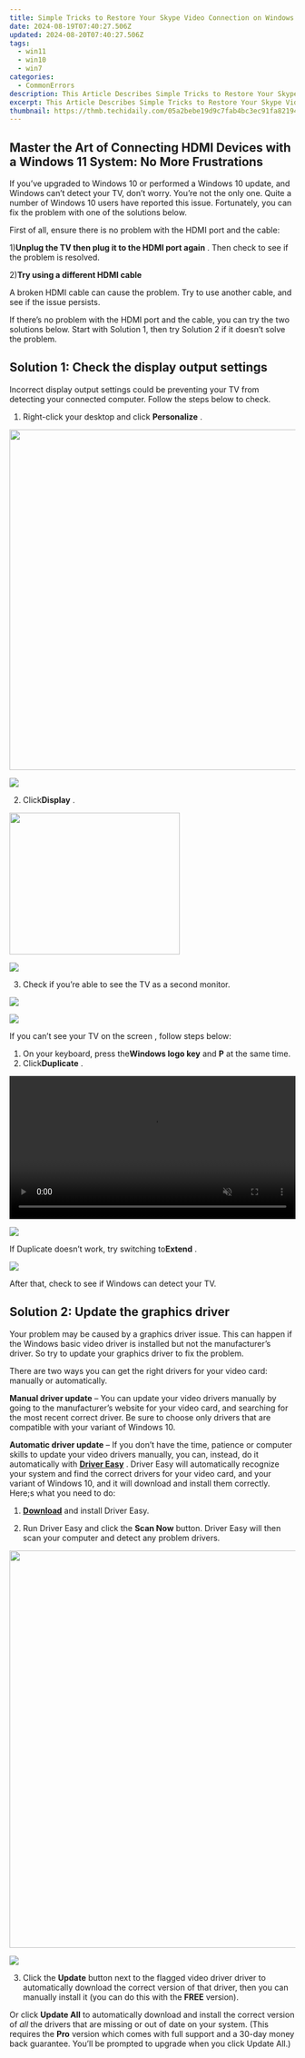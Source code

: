 ```yaml
---
title: Simple Tricks to Restore Your Skype Video Connection on Windows 11
date: 2024-08-19T07:40:27.506Z
updated: 2024-08-20T07:40:27.506Z
tags:
  - win11
  - win10
  - win7
categories:
  - CommonErrors
description: This Article Describes Simple Tricks to Restore Your Skype Video Connection on Windows 11
excerpt: This Article Describes Simple Tricks to Restore Your Skype Video Connection on Windows 11
thumbnail: https://thmb.techidaily.com/05a2bebe19d9c7fab4bc3ec91fa821946b0580297afafdcde864123fe0ad252d.jpg
---
```


## Master the Art of Connecting HDMI Devices with a Windows 11 System: No More Frustrations

If you’ve upgraded to Windows 10 or performed a Windows 10 update, and Windows can’t detect your TV, don’t worry. You’re not the only one. Quite a number of Windows 10 users have reported this issue. Fortunately, you can fix the problem with one of the solutions below.

 First of all, ensure there is no problem with the HDMI port and the cable:

 1)**Unplug the TV then plug it to the HDMI port again** . Then check to see if the problem is resolved.

 2)**Try using a different HDMI cable**

 A broken HDMI cable can cause the problem. Try to use another cable, and see if the issue persists.

 If there’s no problem with the HDMI port and the cable, you can try the two solutions below. Start with Solution 1, then try Solution 2 if it doesn’t solve the problem.  

## **Solution 1: Check the display output settings**

 Incorrect display output settings could be preventing your TV from detecting your connected computer. Follow the steps below to check.

 1) Right-click your desktop and click **Personalize** .

<!-- affiliate ads begin -->
<a href="https://turtlebeacheu.sjv.io/c/5597632/1996818/23722" target="_top" id="1996818"><img src="//a.impactradius-go.com/display-ad/23722-1996818" border="0" alt="" width="600" height="600"/></a><img height="0" width="0" src="https://imp.pxf.io/i/5597632/1996818/23722" style="position:absolute;visibility:hidden;" border="0" />
<!-- affiliate ads end -->
![](https://images.drivereasy.com/wp-content/uploads/2017/01/img_587f20f2242c5.png)

 2) Click**Display** .

<!-- affiliate ads begin -->
<a href="https://boody-eco-wear.pxf.io/c/5597632/1567905/13846" target="_top" id="1567905"><img src="//a.impactradius-go.com/display-ad/13846-1567905" border="0" alt="" width="300" height="250"/></a><img height="0" width="0" src="https://imp.pxf.io/i/5597632/1567905/13846" style="position:absolute;visibility:hidden;" border="0" />
<!-- affiliate ads end -->
![](https://images.drivereasy.com/wp-content/uploads/2017/01/img_587f25c04e4c2.jpg)

3) Check if you’re able to see the TV as a second monitor.

<!-- affiliate ads begin -->
<a href="https://store.movavi.com/affiliate.php?ACCOUNT=MOVAVI&AFFILIATE=108875&PATH=https%3A%2F%2Fwww.movavi.com%3FAFFILIATE%3D108875%26RESOURCE%3DMovavi%2BVideo%2BEditor%2Bbox"><img src="https://mcusercontent.com/0885a03ded3d480dca9287f12/images/6d3207fd-9f15-4c21-f0ad-59c68e6a7e2a.png" border="0"></a>
<!-- affiliate ads end -->
![](https://images.drivereasy.com/wp-content/uploads/2017/01/img_587f296382361.jpg)

 If you can’t see your TV on the screen , follow steps below:

 1) On your keyboard, press the**Windows logo key**  and **P** at the same time.
 2) Click**Duplicate** .

<!-- affiliate ads begin -->
<a href="https://secure.2checkout.com/order/checkout.php?PRODS=36506229&QTY=1&AFFILIATE=108875&CART=1"><video width="100%" height="" class="rounded-t-md shadow-lg relative z-20" controls="" autoplay="" loop="" muted="" playsinline="" webkit-playinginline="">
<source type="video/mp4" src="https://aidaform.com/images/videos/aidaform-welcome-site.mp4"><source type="video/webm" src="https://aidaform.com/images/videos/aidaform-welcome-site.webm"></video></a>
<!-- affiliate ads end -->
![](https://images.drivereasy.com/wp-content/uploads/2017/01/img_587f2b20b8e25.jpg)

 If Duplicate doesn’t work, try switching to**Extend** .

![](https://images.drivereasy.com/wp-content/uploads/2017/09/img_59bc8338cfae9.png)

After that, check to see if Windows can detect your TV.

## **Solution 2: Update the graphics driver**

 Your problem may be caused by a graphics driver issue. This can happen if the Windows basic video driver is installed but not the manufacturer’s driver.  So try to update your graphics driver to fix the problem.

 There are two ways you can get the right drivers for your video card: manually or automatically.

**Manual driver update** – You can update your video drivers manually by going to the manufacturer’s website for your video card, and searching for the most recent correct driver. Be sure to choose only drivers that are compatible with your variant of Windows 10.

**Automatic driver update** – If you don’t have the time, patience or computer skills to update your video drivers manually, you can, instead, do it automatically with **[Driver Easy](https://tools.techidaily.com/drivereasy/download/)**  .  Driver Easy will automatically recognize your system and find the correct drivers for your video card, and your variant of Windows 10, and it will download and install them correctly. Here;s what you need to do:

 1) **[Download](https://tools.techidaily.com/drivereasy/download/)**   and install Driver Easy.

 2) Run Driver Easy and click the **Scan Now**   button. Driver Easy will then scan your computer and detect any problem drivers.

<!-- affiliate ads begin -->
<a href="https://unicoeye.pxf.io/c/5597632/2084396/18498" target="_top" id="2084396"><img src="//a.impactradius-go.com/display-ad/18498-2084396" border="0" alt="" width="1920" height="700"/></a><img height="0" width="0" src="https://imp.pxf.io/i/5597632/2084396/18498" style="position:absolute;visibility:hidden;" border="0" />
<!-- affiliate ads end -->
![](https://images.drivereasy.com/wp-content/uploads/2017/11/img_5a0ea2eb0b92e.jpg)

 3) Click the **Update**  button next to the flagged video driver driver to automatically download the correct version of that driver, then you can manually install it (you can do this with the **FREE** version).

Or click **Update All**  to automatically download and install the correct version of _all_  the drivers that are missing or out of date on your system. (This requires the **Pro** version which comes with full support and a 30-day money back guarantee. You’ll be prompted to upgrade when you click Update All.)

<!-- affiliate ads begin -->
<span id="1793213">
					<video width="1080" height="1620" style="cursor:pointer"
           poster="//a.impactradius-go.com/display-clicktoplayimage/1793213.jpeg"
           onclick="if(!this.playClicked){this.play();this.setAttribute('controls',true);this.playClicked=true;}">
	   <source src="//a.impactradius-go.com/display-ad/19135-1793213">
	   <img src="//a.impactradius-go.com/display-clicktoplayimage/1793213.jpeg" style="border: none; height: 100%; width: 100%; object-fit: contain">
	</video>
	<div style="width:1080px;text-align:center"><a href="javascript:window.open(decodeURIComponent('https%3A%2F%2Ftinyland.pxf.io%2Fc%2F5597632%2F1793213%2F19135'), '_blank');void(0);">Click here</a></div>
</span>
<img height="0" width="0" src="https://imp.pxf.io/i/5597632/1793213/19135" style="position:absolute;visibility:hidden;" border="0" />
<!-- affiliate ads end -->
![](https://images.drivereasy.com/wp-content/uploads/2017/11/img_5a0e9e0ebcfe9.jpg)

 4) Restart your computer and check to see if Windows 10 can now detect your TV.

**TIP:** After connecting your TV via HDMI successfully, if you can’t hear sound from the output, go to [Fix HDMI No Sound in Windows 10](https://tools.techidaily.com/drivereasy/download/) for the solutions.

 That’s all there is to it. Hopefully one of these methods resolves your problem.  Please feel free to leave your comment below if you have any questions.

* [Windows 10](https://tools.techidaily.com/drivereasy/download/)

<ins class="adsbygoogle"
     style="display:block"
     data-ad-format="autorelaxed"
     data-ad-client="ca-pub-7571918770474297"
     data-ad-slot="1223367746"></ins>



<ins class="adsbygoogle"
     style="display:block"
     data-ad-client="ca-pub-7571918770474297"
     data-ad-slot="8358498916"
     data-ad-format="auto"
     data-full-width-responsive="true"></ins>

<span class="atpl-alsoreadstyle">Also read:</span>
<div><ul>
<li><a href="https://win-howtos.techidaily.com/fixed-usb-ports-not-working-in-windows-1011/"><u>[Fixed] USB Ports Not Working in Windows 10/11</u></a></li>
<li><a href="https://fox-cloud.techidaily.com/new-2024-approved-a-complete-manual-for-logging-and-storing-periscope-video/"><u>[New] 2024 Approved  A Complete Manual for Logging & Storing Periscope Video</u></a></li>
<li><a href="https://eaxpv-info.techidaily.com/new-2024-approved-from-free-to-paid-subscriber-count-surpasses-500/"><u>[New] 2024 Approved  From Free to Paid  Subscriber Count Surpasses 500</u></a></li>
<li><a href="https://youtube-videos.techidaily.com/new-bite-sized-video-lessons-clearly/"><u>[New] Bite-Sized Video Lessons, Clearly</u></a></li>
<li><a href="https://location-fake.techidaily.com/5-easy-ways-to-change-location-on-youtube-tv-on-itel-p55t-drfone-by-drfone-virtual-android/"><u>5 Easy Ways to Change Location on YouTube TV On Itel P55T | Dr.fone</u></a></li>
<li><a href="https://win-howtos.techidaily.com/apex-legends-bug-fix-overcoming-basic-cheat-protection-errors/"><u>Apex Legends Bug Fix: Overcoming Basic Cheat Protection Errors</u></a></li>
<li><a href="https://howto.techidaily.com/best-methods-for-xiaomi-redmi-k70-pro-wont-turn-on-drfone-by-drfone-fix-android-problems-fix-android-problems/"><u>Best Methods for Xiaomi Redmi K70 Pro Wont Turn On | Dr.fone</u></a></li>
<li><a href="https://data-wizards.techidaily.com/best-photo-repair-tool-to-fix-corrupt-photos/"><u>Best Photo Repair Tool to Fix Corrupt Photos</u></a></li>
<li><a href="https://win-howtos.techidaily.com/connectivity-solutions-how-to-address-and-fix-remote-server-connection-failures/"><u>Connectivity Solutions: How to Address and Fix Remote Server Connection Failures</u></a></li>
<li><a href="https://win-howtos.techidaily.com/1723208528342-elevate-your-systems-efficiency-quick-fix-for-excessive-cpu-usage-by-shell-infrastructures/"><u>Elevate Your System's Efficiency – Quick Fix for Excessive CPU Usage by Shell Infrastructures</u></a></li>
<li><a href="https://win-howtos.techidaily.com/expert-solutions-for-when-your-usb-hdmi-connection-wont-connect/"><u>Expert Solutions for When Your USB-HDMI Connection Won't Connect</u></a></li>
<li><a href="https://win-howtos.techidaily.com/five-effective-methods-to-repair-a-malfunctioning-screen-on-your-windows-11-pc/"><u>Five Effective Methods to Repair a Malfunctioning Screen on Your Windows 11 PC</u></a></li>
<li><a href="https://win-howtos.techidaily.com/fix-windows-driver-energy-management-problems-quickly-and-easily/"><u>Fix Windows Driver Energy Management Problems Quickly and Easily</u></a></li>
<li><a href="https://win-howtos.techidaily.com/fixing-a-corrupted-windows-store-cache-step-by-step-solutions/"><u>Fixing a Corrupted Windows Store Cache: Step-by-Step Solutions</u></a></li>
<li><a href="https://win-howtos.techidaily.com/gameplay-initiates-pc-reboot/"><u>Gameplay Initiates PC Reboot</u></a></li>
<li><a href="https://hardware-help.techidaily.com/get-official-hp-wifi-drivers-and-software-compatible-with-windows-operating-system/"><u>Get Official HP Wifi Drivers & Software Compatible with Windows Operating System</u></a></li>
<li><a href="https://win-howtos.techidaily.com/guide-to-correcting-microsoft-visual-cplusplus-2010-redistributable-error-vcruntime140dll-not-found-fixed/"><u>Guide to Correcting Microsoft Visual C++ 2010 Redistributable Error: VCRUNTIME140.dll Not Found [FIXED]</u></a></li>
<li><a href="https://win-howtos.techidaily.com/guide-to-disabling-your-laptops-touchpad-whenever-you-connect-a-mouse-on-windows-10/"><u>Guide to Disabling Your Laptop's Touchpad Whenever You Connect a Mouse on Windows 10</u></a></li>
<li><a href="https://win-howtos.techidaily.com/guide-to-restoring-your-steam-games-after-missing-file-issues-fixed/"><u>Guide To Restoring Your Steam Games After Missing File Issues [FIXED]</u></a></li>
<li><a href="https://win-howtos.techidaily.com/1723209902838-hamachi-trouble-heres-how-you-can-fix-a-stopped-service-error/"><u>Hamachi Trouble? Here's How You Can Fix a Stopped Service Error!</u></a></li>
<li><a href="https://win-howtos.techidaily.com/how-to-fix-audio-discontinuity-problems-with-logitech-g930-headset/"><u>How to Fix Audio Discontinuity Problems with Logitech G930 Headset</u></a></li>
<li><a href="https://apple-account.techidaily.com/how-to-remove-phone-number-from-your-apple-id-on-your-iphone-11-pro-by-drfone-ios/"><u>How To Remove Phone Number From Your Apple ID on Your iPhone 11 Pro?</u></a></li>
<li><a href="https://win-howtos.techidaily.com/how-to-speed-up-your-pcs-shutdown-process-on-windows-11/"><u>How to Speed Up Your PC's Shutdown Process on Windows 11</u></a></li>
<li><a href="https://win-howtos.techidaily.com/how-to-speed-up-your-windows-7-startup-and-fix-boot-lag/"><u>How to Speed Up Your Windows 7 Startup and Fix Boot Lag</u></a></li>
<li><a href="https://instagram-video-files.techidaily.com/instagrams-video-content-regulations-simplified-for-2024/"><u>Instagram's Video Content Regulations Simplified for 2024</u></a></li>
<li><a href="https://win-howtos.techidaily.com/1723212007066-laptop-and-mouse-woes-revitalize-a-broken-usb-mouse-with-these-proven-fix-techniques/"><u>Laptop and Mouse Woes? Revitalize a Broken USB Mouse with These Proven Fix Techniques</u></a></li>
<li><a href="https://win-howtos.techidaily.com/no-more-tearing-in-valorant-expert-advice-for-crystal-clear-visuals/"><u>No More Tearing in Valorant: Expert Advice for Crystal Clear Visuals</u></a></li>
<li><a href="https://win-howtos.techidaily.com/overcoming-obs-screen-issue-solutions-for-a-crisp-clear-video-output/"><u>Overcoming OBS Screen Issue - Solutions for a Crisp, Clear Video Output</u></a></li>
<li><a href="https://win-howtos.techidaily.com/quick-fix-for-off-screen-windows-how-to-bring-them-back-visible-on-your-monitor/"><u>Quick Fix for Off-Screen Windows: How to Bring Them Back Visible on Your Monitor</u></a></li>
<li><a href="https://win-howtos.techidaily.com/resolved-fixes-for-your-pc-when-it-gets-stuck-at-boot-up/"><u>Resolved: Fixes for Your PC When It Gets Stuck at Boot Up</u></a></li>
<li><a href="https://win-howtos.techidaily.com/simple-steps-to-resolve-the-troublesome-windows-update-error-0x80070002/"><u>Simple Steps To Resolve The Troublesome Windows Update Error 0X80070002</u></a></li>
<li><a href="https://win-howtos.techidaily.com/solving-the-issue-windows-cant-find-appropriate-printer-drivers/"><u>Solving the Issue: Windows Can't Find Appropriate Printer Drivers</u></a></li>
<li><a href="https://win-howtos.techidaily.com/step-by-step-fix-guide-for-windows-1011-update-issue-error-0x8024401c-explained/"><u>Step-by-Step Fix Guide for Windows 10/11 Update Issue: Error 0X8024401c Explained</u></a></li>
<li><a href="https://win-howtos.techidaily.com/step-by-step-fixes-for-nonfunctioning-hp-laptop-cameras-on-windows-11-systems/"><u>Step-by-Step Fixes for Nonfunctioning HP Laptop Cameras on Windows 11 Systems</u></a></li>
<li><a href="https://win-howtos.techidaily.com/step-by-step-instructions-for-turning-on-bluetooth-in/"><u>Step-by-Step Instructions for Turning On Bluetooth In</u></a></li>
<li><a href="https://win-howtos.techidaily.com/step-by-step-solutions-for-troubleshooting-ethernet-in-windows-operating-systems/"><u>Step-by-Step Solutions for Troubleshooting Ethernet in Windows Operating Systems</u></a></li>
<li><a href="https://win-howtos.techidaily.com/step-by-step-solutions-for-unreachable-steam-content-services/"><u>Step-by-Step Solutions for Unreachable Steam Content Services</u></a></li>
<li><a href="https://tech-recovery.techidaily.com/step-by-step-strategy-for-posting-multiple-pictures-on-facebook-at-once/"><u>Step-by-Step Strategy for Posting Multiple Pictures on Facebook at Once</u></a></li>
<li><a href="https://win-howtos.techidaily.com/stop-screen-freezes-in-games-now-easily/"><u>Stop Screen Freezes in Games, Now Easily</u></a></li>
<li><a href="https://win-howtos.techidaily.com/swiftly-settling-down-after-installer-failure/"><u>Swiftly Settling Down After Installer Failure</u></a></li>
<li><a href="https://win-howtos.techidaily.com/the-ultimate-fix-for-repeatedly-encountered-usb-device-not-recognized-tips-and-techniques-that-work/"><u>The Ultimate Fix for Repeatedly Encountered 'USB Device Not Recognized': Tips & Techniques That Work</u></a></li>
<li><a href="https://win-howtos.techidaily.com/troubleshooting-corrupt-or-unsupported-images-in-windows-11-and-windows-10/"><u>Troubleshooting Corrupt or Unsupported Images in Windows 11 & Windows 10</u></a></li>
<li><a href="https://win-howtos.techidaily.com/troubleshooting-guide-fixing-stuck-file-explorer-on-windows-11/"><u>Troubleshooting Guide: Fixing Stuck File Explorer on Windows 11</u></a></li>
<li><a href="https://win-howtos.techidaily.com/troubleshooting-guide-resolving-fixed-monitor-cannot-support-present-input-timing/"><u>Troubleshooting Guide: Resolving '[FIXED] Monitor Cannot Support Present Input Timing'</u></a></li>
<li><a href="https://win-howtos.techidaily.com/troubleshooting-high-wudfhostexe-cpu-load-in-windows-10-systems/"><u>Troubleshooting High wudfhost.exe CPU Load in Windows 10 Systems</u></a></li>
<li><a href="https://win-howtos.techidaily.com/troubleshooting-unresponsive-file-explorer-in-windows-11-tips-and-fixes/"><u>Troubleshooting Unresponsive File Explorer in Windows 11: Tips and Fixes</u></a></li>
<li><a href="https://fox-boxes.techidaily.com/uplifting-cinema-the-ultimate-list-of-motivation/"><u>Uplifting Cinema  The Ultimate List of Motivation</u></a></li>
<li><a href="https://win-howtos.techidaily.com/what-causes-the-parameter-is-incorrect-solve-your-loadlibrary-error-87-now/"><u>What Causes 'The Parameter Is Incorrect?' Solve Your LoadLibrary Error 87 Now!</u></a></li>
</ul></div>
